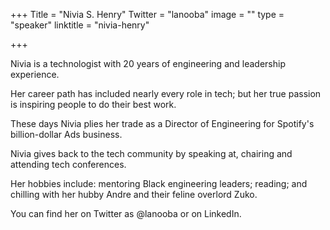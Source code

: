 +++
Title = "Nivia S. Henry"
Twitter = "lanooba"
image = ""
type = "speaker"
linktitle = "nivia-henry"

+++

Nivia is a technologist with 20 years of engineering and leadership experience.

Her career path has included nearly every role in tech; but her true passion is inspiring people to do their best work. 

These days Nivia plies her trade as a Director of Engineering for Spotify's billion-dollar Ads business. 

Nivia gives back to the tech community by speaking at, chairing and attending tech conferences. 

Her hobbies include: mentoring Black engineering leaders; reading; and chilling with her hubby Andre and their feline overlord Zuko.

You can find her on Twitter as @lanooba or on LinkedIn.
